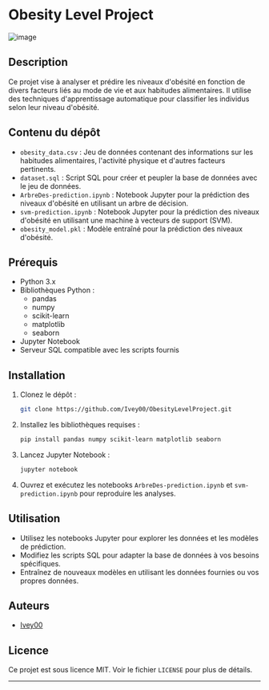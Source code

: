 # Obesity Level Project

![image](https://github.com/user-attachments/assets/e31b7b98-b819-4c44-a940-e1e0c4159cda)


## Description

Ce projet vise à analyser et prédire les niveaux d'obésité en fonction de divers facteurs liés au mode de vie et aux habitudes alimentaires. Il utilise des techniques d'apprentissage automatique pour classifier les individus selon leur niveau d'obésité.

## Contenu du dépôt

- `obesity_data.csv` : Jeu de données contenant des informations sur les habitudes alimentaires, l'activité physique et d'autres facteurs pertinents.
- `dataset.sql` : Script SQL pour créer et peupler la base de données avec le jeu de données.
- `ArbreDes-prediction.ipynb` : Notebook Jupyter pour la prédiction des niveaux d'obésité en utilisant un arbre de décision.
- `svm-prediction.ipynb` : Notebook Jupyter pour la prédiction des niveaux d'obésité en utilisant une machine à vecteurs de support (SVM).
- `obesity_model.pkl` : Modèle entraîné pour la prédiction des niveaux d'obésité.

## Prérequis

- Python 3.x
- Bibliothèques Python :
  - pandas
  - numpy
  - scikit-learn
  - matplotlib
  - seaborn
- Jupyter Notebook
- Serveur SQL compatible avec les scripts fournis

## Installation

1. Clonez le dépôt :

   ```bash
   git clone https://github.com/Ivey00/ObesityLevelProject.git
   ```

2. Installez les bibliothèques requises :

   ```bash
   pip install pandas numpy scikit-learn matplotlib seaborn
   ```

3. Lancez Jupyter Notebook :

   ```bash
   jupyter notebook
   ```

4. Ouvrez et exécutez les notebooks `ArbreDes-prediction.ipynb` et `svm-prediction.ipynb` pour reproduire les analyses.

## Utilisation

- Utilisez les notebooks Jupyter pour explorer les données et les modèles de prédiction.
- Modifiez les scripts SQL pour adapter la base de données à vos besoins spécifiques.
- Entraînez de nouveaux modèles en utilisant les données fournies ou vos propres données.

## Auteurs

- [Ivey00](https://github.com/Ivey00)

## Licence

Ce projet est sous licence MIT. Voir le fichier `LICENSE` pour plus de détails.

---

